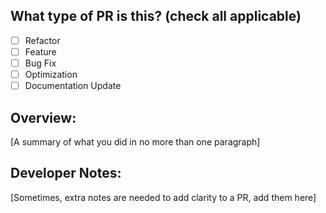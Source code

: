 
## What type of PR is this? (check all applicable)
- [ ] Refactor
- [ ] Feature
- [ ] Bug Fix
- [ ] Optimization
- [ ] Documentation Update

## Overview: 
[A summary of what you did in no more than one paragraph]

## Developer Notes:
[Sometimes, extra notes are needed to add clarity to a PR, add them here]
